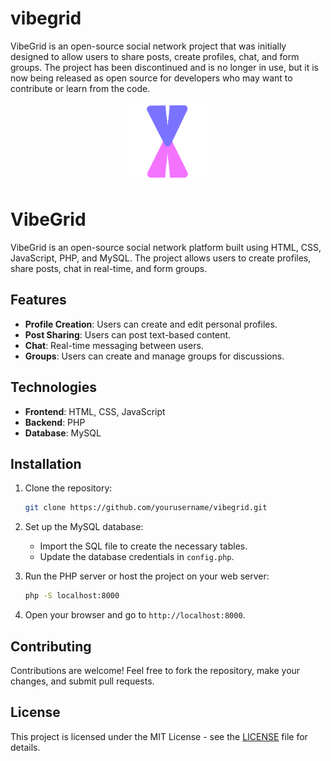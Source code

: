 # vibegrid
VibeGrid is an open-source social network project that was initially designed to allow users to share posts, create profiles, chat, and form groups. The project has been discontinued and is no longer in use, but it is now being released as open source for developers who may want to contribute or learn from the code.

<div align=center>
<img src="https://raw.githubusercontent.com/SystemDownTM/vibegrid/refs/heads/main/vibegrid.png" alt="Vibegrid Logo" width="125px"/>
</div>

# VibeGrid

VibeGrid is an open-source social network platform built using HTML, CSS, JavaScript, PHP, and MySQL. The project allows users to create profiles, share posts, chat in real-time, and form groups. 

## Features

- **Profile Creation**: Users can create and edit personal profiles.
- **Post Sharing**: Users can post text-based content.
- **Chat**: Real-time messaging between users.
- **Groups**: Users can create and manage groups for discussions.

## Technologies

- **Frontend**: HTML, CSS, JavaScript
- **Backend**: PHP
- **Database**: MySQL

## Installation

1. Clone the repository:

   ```bash
   git clone https://github.com/yourusername/vibegrid.git
   ```

2. Set up the MySQL database:
   - Import the SQL file to create the necessary tables.
   - Update the database credentials in `config.php`.

3. Run the PHP server or host the project on your web server:

   ```bash
   php -S localhost:8000
   ```

4. Open your browser and go to `http://localhost:8000`.

## Contributing

Contributions are welcome! Feel free to fork the repository, make your changes, and submit pull requests.

## License

This project is licensed under the MIT License - see the [LICENSE](LICENSE) file for details.
